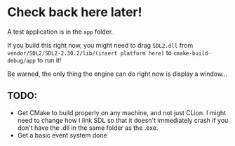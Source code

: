 # Check back here later!
A test application is in the `app` folder.

If you build this right now, you might need to drag `SDL2.dll` from `vendor/SDL2/SDL2-2.30.2/lib/(insert platform here)` to `cmake-build-debug/app` to run it!

Be warned, the only thing the engine can do right now is display a window...

## TODO:
- Get CMake to build properly on any machine, and not just CLion. I might need to change how I link SDL so that it doesn't immediately crash if you don't have the .dll in the same folder as the .exe.
- Get a basic event system done